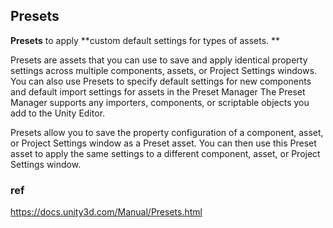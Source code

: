 ## Presets
**Presets** to apply **custom default settings for types of assets.
**

Presets are assets that you can use to save and apply identical property settings across multiple components, assets, or Project Settings windows. You can also use Presets to specify default settings for new components and default import settings for assets in the Preset Manager The Preset Manager supports any importers, components, or scriptable objects you add to the Unity Editor.

Presets allow you to save the property configuration of a component, asset, or Project Settings window as a Preset asset. You can then use this Preset asset to apply the same settings to a different component, asset, or Project Settings window.






### ref
https://docs.unity3d.com/Manual/Presets.html
